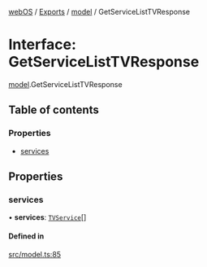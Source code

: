 [webOS](../README.md) / [Exports](../modules.md) / [model](../modules/model.md) / GetServiceListTVResponse

# Interface: GetServiceListTVResponse

[model](../modules/model.md).GetServiceListTVResponse

## Table of contents

### Properties

- [services](model.GetServiceListTVResponse.md#services)

## Properties

### services

• **services**: [`TVService`](model.TVService.md)[]

#### Defined in

[src/model.ts:85](https://github.com/Dabolus/webos-tv/blob/5769651/src/model.ts#L85)
